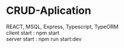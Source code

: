 # CRUD-Aplication
REACT, MSQL, Express, Typescript, TypeORM  
client start : npm start  
server start : npm run start:dev
